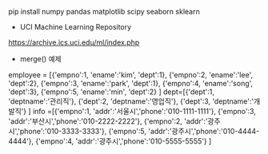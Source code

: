 
pip install numpy pandas matplotlib scipy seaborn sklearn




- UCI Machine Learning Repository
    
https://archive.ics.uci.edu/ml/index.php


- merge() 예제

employee = [{'empno':1, 'ename':'kim', 'dept':1},
            {'empno':2, 'ename':'lee', 'dept':2},
            {'empno':3, 'ename':'park', 'dept':1},
            {'empno':4, 'ename':'song', 'dept':3},
            {'empno':5, 'ename':'min', 'dept':2}
           ]
dept=[{'dept':1, 'deptname':'관리직'},
      {'dept':2, 'deptname':'영업직'},
      {'dept':3, 'deptname':'개발직'}
     ]
info =[{'empno':1, 'addr':'서울시','phone':'010-1111-1111'},
       {'empno':3, 'addr':'부산시','phone':'010-2222-2222'},
       {'empno':2, 'addr':'광주시','phone':'010-3333-3333'},
       {'empno':5, 'addr':'광주시','phone':'010-4444-4444'},
       {'empno':4, 'addr':'광주시','phone':'010-5555-5555'}
      ]
